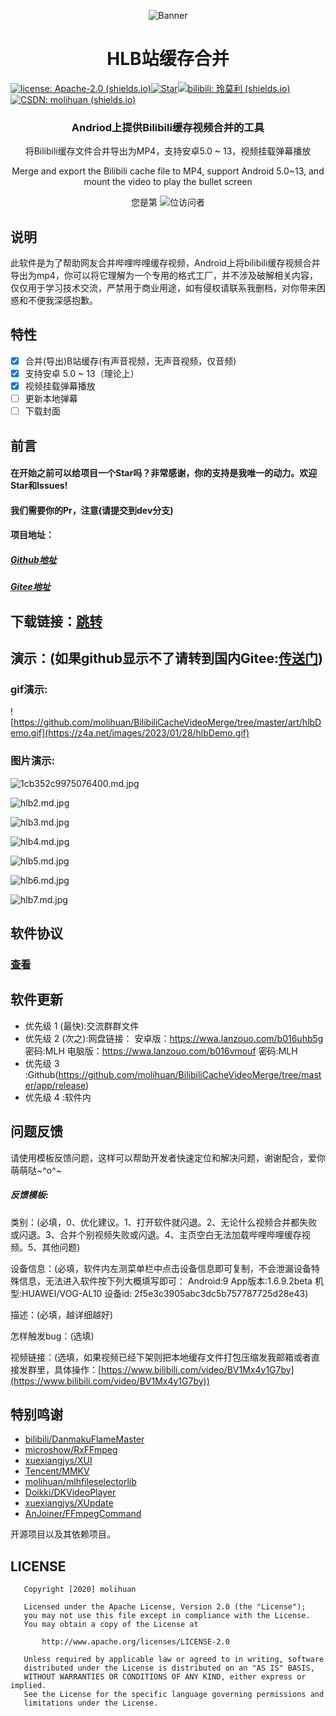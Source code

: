 

<p align="center">
<img src="https://s2.loli.net/2022/12/14/WoYwfehDNHbMzIZ.png" alt="Banner" />
</p>
<h1 align="center">HLB站缓存合并</h1>

[![license: Apache-2.0 (shields.io)](https://img.shields.io/badge/license-Apache--2.0-brightgreen)](https://github.com/molihuan/mlhfileselectorlib/blob/master/LICENSE)[![Star](https://img.shields.io/github/stars/molihuan/BilibiliCacheVideoMerge.svg)](https://github.com/molihuan/mlhfileselectorlib)[![bilibili: 玲莫利 (shields.io)](https://img.shields.io/badge/bilibili-玲莫利-orange)](https://space.bilibili.com/454222981)[![CSDN: molihuan (shields.io)](https://img.shields.io/badge/CSDN-molihuan-blue)](https://blog.csdn.net/molihuan)

<h3 align="center">Andriod上提供Bilibili缓存视频合并的工具</h3>
<p align="center">将Bilibili缓存文件合并导出为MP4，支持安卓5.0 ~ 13，视频挂载弹幕播放</p>
<p align="center">Merge and export the Bilibili cache file to MP4, support Android 5.0~13, and mount the video to play the bullet screen</p>

<p align="center"> 
  您是第  <img src="https://profile-counter.glitch.me/github:molihuan:BilibiliCacheVideoMerge/count.svg" />位访问者
</p>

## 说明

此软件是为了帮助网友合并哔哩哔哩缓存视频，Android上将bilibili缓存视频合并导出为mp4，你可以将它理解为一个专用的格式工厂，并不涉及破解相关内容，仅仅用于学习技术交流，严禁用于商业用途，如有侵权请联系我删档，对你带来困惑和不便我深感抱歉。

## 特性

- [x] 合并(导出)B站缓存(有声音视频，无声音视频，仅音频)
- [x] 支持安卓 5.0 ~ 13（理论上）
- [x] 视频挂载弹幕播放
- [ ] 更新本地弹幕
- [ ] 下载封面

## 前言

#### 在开始之前可以给项目一个Star吗？非常感谢，你的支持是我唯一的动力。欢迎Star和Issues!

#### 我们需要你的Pr，注意(请提交到dev分支)

#### 项目地址：
##### [Github地址](https://github.com/molihuan/BilibiliCacheVideoMerge)
##### [Gitee地址](https://gitee.com/molihuan/BilibiliCacheVideoMergeAndroid)



## 下载链接：[跳转](https://github.com/molihuan/BilibiliCacheVideoMerge/tree/master/app/release)



## 演示：(如果github显示不了请转到国内Gitee:[传送门](https://gitee.com/molihuan/BilibiliCacheVideoMergeAndroid))

### gif演示:

![https://github.com/molihuan/BilibiliCacheVideoMerge/tree/master/art/hlbDemo.gif](https://z4a.net/images/2023/01/28/hlbDemo.gif)

### 图片演示:

![1cb352c9975076400.md.jpg](https://z4a.net/images/2023/01/28/1cb352c9975076400.md.jpg)

![hlb2.md.jpg](https://z4a.net/images/2023/01/28/hlb2.md.jpg)

![hlb3.md.jpg](https://z4a.net/images/2023/01/28/hlb3.md.jpg)

![hlb4.md.jpg](https://z4a.net/images/2023/01/28/hlb4.md.jpg)

![hlb5.md.jpg](https://z4a.net/images/2023/01/28/hlb5.md.jpg)

![hlb6.md.jpg](https://z4a.net/images/2023/01/28/hlb6.md.jpg)

![hlb7.md.jpg](https://z4a.net/images/2023/01/28/hlb7.md.jpg)



## 软件协议

### [查看](./app/src/main/assets/statement.md)

## 软件更新

- 优先级 1 (最快):交流群群文件
- 优先级 2 (次之):网盘链接：
安卓版：https://wwa.lanzouo.com/b016uhb5g
密码:MLH
电脑版：https://wwa.lanzouo.com/b016vmouf
密码:MLH
- 优先级 3 :Github(https://github.com/molihuan/BilibiliCacheVideoMerge/tree/master/app/release)
- 优先级 4 :软件内

## 问题反馈

请使用模板反馈问题，这样可以帮助开发者快速定位和解决问题，谢谢配合，爱你萌萌哒~^o^~

##### 反馈模板:

类别：(必填，0、优化建议。1、打开软件就闪退。2、无论什么视频合并都失败或闪退。3、合并个别视频失败或闪退。4、主页空白无法加载哔哩哔哩缓存视频。5、其他问题)

设备信息：(必填，软件内左测菜单栏中点击设备信息即可复制，不会泄漏设备特殊信息，无法进入软件按下列大概填写即可：
Android:9 App版本:1.6.9.2beta
机型:HUAWEI/VOG-AL10
设备id:
2f5e3c3905abc3dc5b757787725d28e43)

描述：(必填，越详细越好)

怎样触发bug：(选填)

视频链接：(选填，如果视频已经下架则把本地缓存文件打包压缩发我邮箱或者直接发群里，具体操作：[https://www.bilibili.com/video/BV1Mx4y1G7by](https://www.bilibili.com/video/BV1Mx4y1G7by))

## 特别鸣谢

- [bilibili/DanmakuFlameMaster](https://github.com/bilibili/DanmakuFlameMaster)
- [microshow/RxFFmpeg](https://github.com/microshow/RxFFmpeg)
- [xuexiangjys/XUI](https://github.com/xuexiangjys/XUI)
- [Tencent/MMKV](https://github.com/Tencent/MMKV)
- [molihuan/mlhfileselectorlib](https://github.com/molihuan/mlhfileselectorlib)
- [Doikki/DKVideoPlayer](https://github.com/Doikki/DKVideoPlayer)
- [xuexiangjys/XUpdate](https://github.com/xuexiangjys/XUpdate)
- [AnJoiner/FFmpegCommand](https://github.com/AnJoiner/FFmpegCommand)

开源项目以及其依赖项目。

## LICENSE 

```
   Copyright [2020] molihuan

   Licensed under the Apache License, Version 2.0 (the "License");
   you may not use this file except in compliance with the License.
   You may obtain a copy of the License at

       http://www.apache.org/licenses/LICENSE-2.0

   Unless required by applicable law or agreed to in writing, software
   distributed under the License is distributed on an "AS IS" BASIS,
   WITHOUT WARRANTIES OR CONDITIONS OF ANY KIND, either express or implied.
   See the License for the specific language governing permissions and
   limitations under the License.
```

